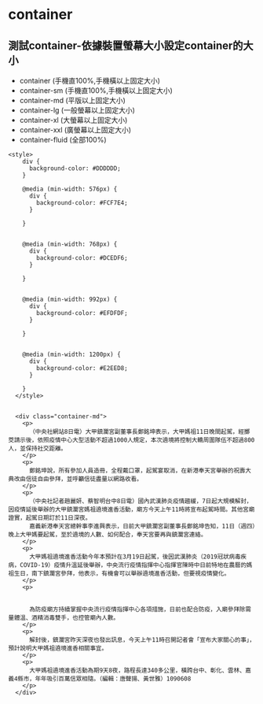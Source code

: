 # container
## 測試container-依據裝置螢幕大小設定container的大小
- container (手機直100%,手機橫以上固定大小)
- container-sm (手機直100%,手機橫以上固定大小)
- container-md  (平版以上固定大小)
- container-lg  (一般螢幕以上固定大小)
- container-xl  (大螢幕以上固定大小)
- container-xxl  (廣螢幕以上固定大小)
- container-fluid (全部100%)

```
<style>
    div {
      background-color: #DDDDDD;
    }

    @media (min-width: 576px) {
      div {
        background-color: #FCF7E4;
      }

    }


    @media (min-width: 768px) {
      div {
        background-color: #DCEDF6;
      }

    }


    @media (min-width: 992px) {
      div {
        background-color: #EFDFDF;
      }

    }


    @media (min-width: 1200px) {
      div {
        background-color: #E2EED8;
      }

    }
  </style>
  
  
  <div class="container-md">
    <p>
      （中央社網站8日電）大甲鎮瀾宮副董事長鄭銘坤表示，大甲媽祖11日晚間起駕，經擲茭請示後，依照疫情中心大型活動不超過1000人規定，本次遶境將控制大轎周圍隊伍不超過800人，並保持社交距離。
    </p>
    <p>
      鄭銘坤說，所有參加人員造冊，全程戴口罩，起駕宴取消，在新港奉天宮舉辦的祝壽大典改由信徒自由參拜，並呼籲信徒盡量以網路收看。
    </p>
    <p>
      （中央社記者趙麗妍、蔡智明台中8日電）國內武漢肺炎疫情趨緩，7日起大規模解封，因疫情延後舉辦的大甲鎮瀾宮媽祖遶境進香活動，廟方今天上午11時將宣布起駕時間。其他宮廟證實，起駕日期訂於11日深夜。
      嘉義新港奉天宮總幹事李進興表示，日前大甲鎮瀾宮副董事長鄭銘坤告知，11日（週四）晚上大甲媽要起駕，至於遶境的人數、如何配合，奉天宮要再與鎮瀾宮連絡。
    </p>
    <p>
      大甲媽祖遶境進香活動今年本預計在3月19日起駕，後因武漢肺炎（2019冠狀病毒疾病，COVID-19）疫情升溫延後舉辦，中央流行疫情指揮中心指揮官陳時中日前特地在農曆的媽祖生日，南下鎮瀾宮參拜，他表示，有機會可以舉辦遶境進香活動，但要視疫情變化。
    </p>
    <p>


      為防疫廟方持續掌握中央流行疫情指揮中心各項措施，日前也配合防疫，入廟參拜除需量體溫、酒精消毒雙手，也控管廟內人數。
    </p>
    <p>
      解封後，鎮瀾宮昨天深夜也發出訊息，今天上午11時召開記者會「宣布大家關心的事」，預計說明大甲媽祖遶境進香相關事宜。
    </p>
    <p>
      大甲媽祖遶境進香活動為期9天8夜，路程長達340多公里，橫跨台中、彰化、雲林、嘉義4縣市，年年吸引百萬信眾相隨。（編輯：唐聲揚、黃世雅）1090608
    </p>
  </div>
```